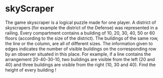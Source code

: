 # skyScraper
The game skyscraper is a logical puzzle made for one player. A district of skyscrapers (for example the district of the Defense) was represented in a railing. Every compartment contains a building of 10, 20, 30, 40, 50 or 60 floors (according to the size of the district). The buildings of the same row, the line or the column, are all of different sizes. The information given to edges indicates the number of visible buildings on the corresponding row by an observer situated in this place.
For example, if a line contains the arrangement 20-40-30-10, two buildings are visible from the left (20 and 40) and three buildings are visible from the right (10, 30 and 40). Find the height of every building !

